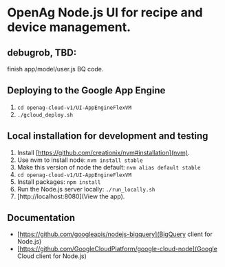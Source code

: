 # OpenAg Node.js UI for recipe and device management.

## debugrob, TBD:

finish app/model/user.js BQ code.

## Deploying to the Google App Engine
1. `cd openag-cloud-v1/UI-AppEngineFlexVM`
2. `./gcloud_deploy.sh`

## Local installation for development and testing

1. Install [https://github.com/creationix/nvm#installation](nvm).
2. Use nvm to install node: `nvm install stable`
3. Make this version of node the default: `nvm alias default stable`
4. `cd openag-cloud-v1/UI-AppEngineFlexVM`
5. Install packages: `npm install`
6. Run the Node.js server locally: `./run_locally.sh`
7. [http://localhost:8080](View the app). 


## Documentation 
- [https://github.com/googleapis/nodejs-bigquery](BigQuery client for Node.js)
- [https://github.com/GoogleCloudPlatform/google-cloud-node](Google Cloud client for Node.js)

